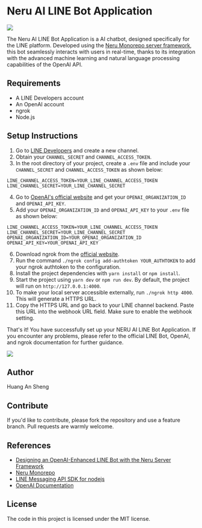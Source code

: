 # Neru AI LINE Bot Application

![](https://i.imgur.com/IZw3ISF.png)

The Neru AI LINE Bot Application is a AI chatbot, designed specifically for the LINE platform. Developed using the [Neru Monorepo server framework](https://github.com/ghostdevv/neru), this bot seamlessly interacts with users in real-time, thanks to its integration with the advanced machine learning and natural language processing capabilities of the OpenAI API.

## Requirements

- A LINE Developers account
- An OpenAI account
- ngrok
- Node.js

## Setup Instructions

1. Go to [LINE Developers](https://developers.line.biz/en/) and create a new channel.
2. Obtain your `CHANNEL_SECRET` and `CHANNEL_ACCESS_TOKEN`.
3. In the root directory of your project, create a `.env` file and include your `CHANNEL_SECRET` and `CHANNEL_ACCESS_TOKEN` as shown below:
```
LINE_CHANNEL_ACCESS_TOKEN=YOUR_LINE_CHANNEL_ACCESS_TOKEN
LINE_CHANNEL_SECRET=YOUR_LINE_CHANNEL_SECRET
```
4. Go to [OpenAI's official website](https://openai.com/) and get your `OPENAI_ORGANIZATION_ID` and `OPENAI_API_KEY`.
5. Add your `OPENAI_ORGANIZATION_ID` and `OPENAI_API_KEY` to your `.env` file as shown below:
```
LINE_CHANNEL_ACCESS_TOKEN=YOUR_LINE_CHANNEL_ACCESS_TOKEN
LINE_CHANNEL_SECRET=YOUR_LINE_CHANNEL_SECRET
OPENAI_ORGANIZATION_ID=YOUR_OPENAI_ORGANIZATION_ID
OPENAI_API_KEY=YOUR_OPENAI_API_KEY
```
6. Download ngrok from the [official website](https://ngrok.com/).
7. Run the command `./ngrok config add-authtoken YOUR_AUTHTOKEN` to add your ngrok authtoken to the configuration.
8. Install the project dependencies with `yarn install` or `npm install`.
9. Start the project using `yarn dev` or `npm run dev`. By default, the project will run on `http://127.0.0.1:4000`.
10. To make your local server accessible externally, run `./ngrok http 4000`. This will generate a HTTPS URL.
11. Copy the HTTPS URL and go back to your LINE channel backend. Paste this URL into the webhook URL field. Make sure to enable the webhook setting.

That's it! You have successfully set up your NERU AI LINE Bot Application. If you encounter any problems, please refer to the official LINE Bot, OpenAI, and ngrok documentation for further guidance.

![](https://i.imgur.com/nqwwBtf.jpg)

## Author
Huang An Sheng

## Contribute
If you'd like to contribute, please fork the repository and use a feature branch. Pull requests are warmly welcome.

## References

- [Designing an OpenAI-Enhanced LINE Bot with the Neru Server Framework](https://medium.com/@enshenghuang/designing-an-openai-enhanced-line-bot-with-the-neru-server-framework-117154205249)
- [Neru Monorepo](https://github.com/ghostdevv/neru)
- [LINE Messaging API SDK for nodejs](https://line.github.io/line-bot-sdk-nodejs/)
- [OpenAI Documentation](https://platform.openai.com/docs/introduction)

## License
The code in this project is licensed under the MIT license.